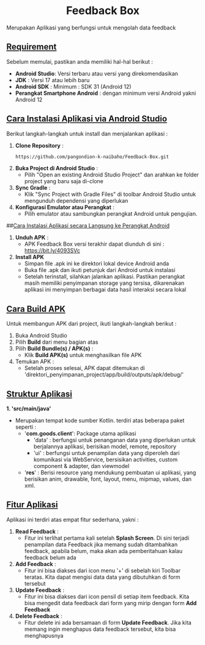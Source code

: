 # <center>Feedback Box</center>

<p>
  Merupakan Aplikasi yang berfungsi untuk mengolah data feedback
</p>

## <u>Requirement</u>

Sebelum memulai, pastikan anda memiliki hal-hal berikut :
- **Android Studio**: Versi terbaru atau versi yang direkomendasikan
- **JDK** : Versi 17 atau lebih baru
- **Android SDK** : Minimum : SDK 31 (Android 12)
- **Perangkat Smartphone Android** : dengan minimum versi Android yakni Android 12

## <u>Cara Instalasi Aplikasi via Android Studio</u>
Berikut langkah-langkah untuk install dan menjalankan aplikasi :

1. **Clone Repository** :
   ```bash
   https://github.com/pangondion-k-naibaho/Feedback-Box.git
2. **Buka Project di Android Studio** :
   - Pilih "Open an existing Android Studio Project" dan arahkan ke folder project yang baru saja di-clone
3. **Sync Gradle** :
   - Klik "Sync Project with Gradle Files" di toolbar Android Studio untuk mengunduh dependensi yang diperlukan
4. **Konfigurasi Emulator atau Perangkat** :
   - Pilih emulator atau sambungkan perangkat Android untuk pengujian.

##<u>Cara Instalasi Aplikasi secara Langsung ke Perangkat Android</u>
1. **Unduh APK** :
   - APK Feedback Box versi terakhir dapat diunduh di sini : https://bit.ly/4093SVc
2. **Install APK**
   - Simpan file .apk ini ke direktori lokal device Android anda
   - Buka file .apk dan ikuti petunjuk dari Android untuk instalasi
   - Setelah terinstall, silahkan jalankan aplikasi. Pastikan perangkat masih memiliki penyimpanan storage yang tersisa, dikarenakan aplikasi ini menyimpan berbagai data hasil interaksi secara lokal

## <u>Cara Build APK</u>
Untuk membangun APK dari project, ikuti langkah-langkah berikut :
1. Buka Android Studio
2. Pilih **Build** dari menu bagian atas
3. Pilih **Build Bundle(s) / APK(s)** :
   - Klik **Build APK(s)** untuk menghasilkan file APK
4. Temukan APK :
   - Setelah proses selesai, APK dapat ditemukan di 'direktori_penyimpanan_project/app/build/outputs/apk/debug/'
  
## <u>Struktur Aplikasi</u>
<b>1. 'src/main/java'</b>
- Merupakan tempat kode sumber Kotlin. terdiri atas beberapa paket seperti :
  - '**com.goods.client**': Package utama aplikasi
     - 'data' : berfungsi untuk penanganan data yang diperlukan untuk berjalannya aplikasi, berisikan model, remote, repository
     -  'ui' : berfungsi untuk penampilan data yang diperoleh dari komunikasi via WebService, bersisikan activities, custom component & adapter, dan viewmodel
  - '**res**' : Berisi resource yang mendukung pembuatan ui aplikasi, yang berisikan anim, drawable, font, layout, menu, mipmap, values, dan xml.
 
## <u>Fitur Aplikasi</u>
Aplikasi ini terdiri atas empat fitur sederhana, yakni :
1. **Read Feedback** :
   - Fitur ini terlihat pertama kali setelah **Splash Screen**. Di sini terjadi penampilan data Feedback jika memang sudah ditambahkan feedback, apabila belum, maka akan ada pemberitahuan kalau feedback belum ada
2. **Add Feedback** :
   - Fitur ini bisa diakses dari icon menu '+' di sebelah kiri Toolbar teratas. Kita dapat mengisi data data yang dibutuhkan di form tersebut
3. **Update Feedback** :
   - Fitur ini bisa diakses dari icon pensil di setiap item feedback. Kita bisa mengedit data feedback dari form yang mirip dengan form **Add Feedback**
4. **Delete Feedback** :
   - Fitur delete ini ada bersamaan di form **Update Feedback**. Jika kita memang ingin menghapus data feedback tersebut, kita bisa menghapusnya
